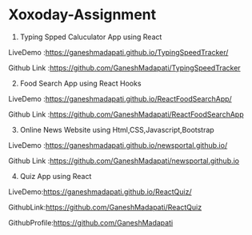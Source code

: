 # Xoxoday-Assignment


1. Typing Spped Caluculator App using React

LiveDemo    :https://ganeshmadapati.github.io/TypingSpeedTracker/

Github Link  :https://github.com/GaneshMadapati/TypingSpeedTracker

2. Food Search App using React Hooks

LiveDemo     :https://ganeshmadapati.github.io/ReactFoodSearchApp/

Github Link  :https://github.com/GaneshMadapati/ReactFoodSearchApp

3. Online News Website using Html,CSS,Javascript,Bootstrap

LiveDemo      :https://ganeshmadapati.github.io/newsportal.github.io/

Github Link   :https://github.com/GaneshMadapati/newsportal.github.io

4. Quiz App using React

LiveDemo:https://ganeshmadapati.github.io/ReactQuiz/

GithubLink:https://github.com/GaneshMadapati/ReactQuiz




GithubProfile:https://github.com/GaneshMadapati


